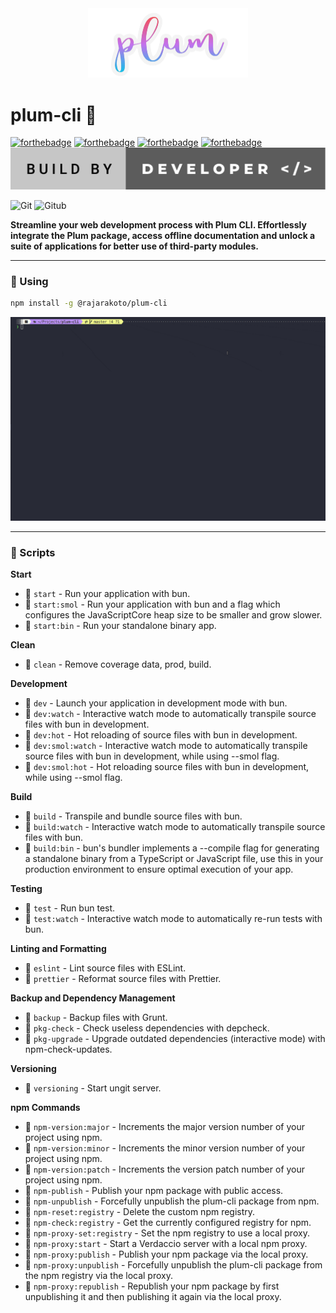 <div align="center">
<img src="https://github.com/RajaRakoto/github-docs/blob/master/plum/plum-gray.png?raw=true" width=256>
</div>

# plum-cli 🩷

[![forthebadge](https://forthebadge.com/images/badges/built-with-love.svg)](https://forthebadge.com) [![forthebadge](https://forthebadge.com/images/badges/for-you.svg)](https://forthebadge.com) [![forthebadge](https://forthebadge.com/images/badges/open-source.svg)](https://forthebadge.com) [![forthebadge](https://forthebadge.com/images/badges/uses-git.svg)](https://forthebadge.com) [![forthebadge](https://github.com/RajaRakoto/github-docs/blob/master/badge/build-by.svg?raw=true)](https://forthebadge.com) 

![Git](https://img.shields.io/badge/-Git-777?style=flat&logo=git&logoColor=F05032&labelColor=ffffff) ![Gitub](https://img.shields.io/badge/-Gitub-777?style=flat&logo=github&logoColor=777&labelColor=ffffff)

**Streamline your web development process with Plum CLI. Effortlessly integrate the Plum package, access offline documentation and unlock a suite of applications for better use of third-party modules.**

---

### 📌 Using 

```bash
npm install -g @rajarakoto/plum-cli
```

<img src="https://github.com/RajaRakoto/github-docs/blob/master/plum/plum-cli-demo.gif?raw=true" width="800">

---

### 📌 Scripts 

**Start**
- 📜 `start` - Run your application with bun.
- 📜 `start:smol` - Run your application with bun and a flag which configures the JavaScriptCore heap size to be smaller and grow slower.
- 📜 `start:bin` - Run your standalone binary app.

**Clean**
- 📜 `clean` - Remove coverage data, prod, build.

**Development**
- 📜 `dev` - Launch your application in development mode with bun.
- 📜 `dev:watch` - Interactive watch mode to automatically transpile source files with bun in development.
- 📜 `dev:hot` - Hot reloading of source files with bun in development.
- 📜 `dev:smol:watch` - Interactive watch mode to automatically transpile source files with bun in development, while using --smol flag.
- 📜 `dev:smol:hot` - Hot reloading source files with bun in development, while using --smol flag.

**Build**
- 📜 `build` - Transpile and bundle source files with bun.
- 📜 `build:watch` - Interactive watch mode to automatically transpile source files with bun.
- 📜 `build:bin` - bun's bundler implements a --compile flag for generating a standalone binary from a TypeScript or JavaScript file, use this in your production environment to ensure optimal execution of your app.

**Testing**
- 📜 `test` - Run bun test.
- 📜 `test:watch` - Interactive watch mode to automatically re-run tests with bun.

**Linting and Formatting**
- 📜 `eslint` - Lint source files with ESLint.
- 📜 `prettier` - Reformat source files with Prettier.

**Backup and Dependency Management**
- 📜 `backup` - Backup files with Grunt.
- 📜 `pkg-check` - Check useless dependencies with depcheck.
- 📜 `pkg-upgrade` - Upgrade outdated dependencies (interactive mode) with npm-check-updates.

**Versioning**
- 📜 `versioning` - Start ungit server.

**npm Commands**
- 📜 `npm-version:major` - Increments the major version number of your project using npm.
- 📜 `npm-version:minor` - Increments the minor version number of your project using npm.
- 📜 `npm-version:patch` - Increments the version patch number of your project using npm.
- 📜 `npm-publish` - Publish your npm package with public access.
- 📜 `npm-unpublish` - Forcefully unpublish the plum-cli package from npm.
- 📜 `npm-reset:registry` - Delete the custom npm registry.
- 📜 `npm-check:registry` - Get the currently configured registry for npm.
- 📜 `npm-proxy-set:registry` - Set the npm registry to use a local proxy.
- 📜 `npm-proxy:start` - Start a Verdaccio server with a local npm proxy.
- 📜 `npm-proxy:publish` - Publish your npm package via the local proxy.
- 📜 `npm-proxy:unpublish` - Forcefully unpublish the plum-cli package from the npm registry via the local proxy.
- 📜 `npm-proxy:republish` - Republish your npm package by first unpublishing it and then publishing it again via the local proxy.
